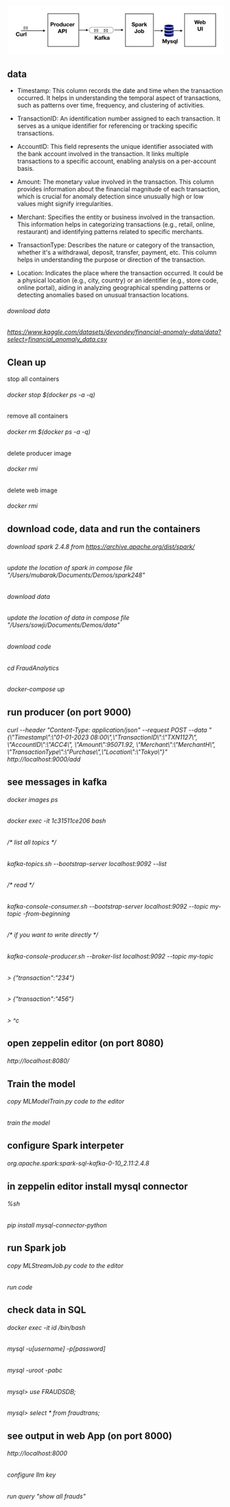 ![Alt text](view.jpeg?raw=true "Title")

## data
- Timestamp: This column records the date and time when the transaction occurred. It helps in understanding the temporal aspect of transactions, such as patterns over time, frequency, and clustering of activities.

- TransactionID: An identification number assigned to each transaction. It serves as a unique identifier for referencing or tracking specific transactions.

- AccountID: This field represents the unique identifier associated with the bank account involved in the transaction. It links multiple transactions to a specific account, enabling analysis on a per-account basis.

- Amount: The monetary value involved in the transaction. This column provides information about the financial magnitude of each transaction, which is crucial for anomaly detection since unusually high or low values might signify irregularities.

- Merchant: Specifies the entity or business involved in the transaction. This information helps in categorizing transactions (e.g., retail, online, restaurant) and identifying patterns related to specific merchants.

- TransactionType: Describes the nature or category of the transaction, whether it's a withdrawal, deposit, transfer, payment, etc. This column helps in understanding the purpose or direction of the transaction.

- Location: Indicates the place where the transaction occurred. It could be a physical location (e.g., city, country) or an identifier (e.g., store code, online portal), aiding in analyzing geographical spending patterns or detecting anomalies based on unusual transaction locations.

###### download data 
###### https://www.kaggle.com/datasets/devondev/financial-anomaly-data/data?select=financial_anomaly_data.csv

## Clean up
stop all containers
###### docker stop $(docker ps -a -q)
remove all containers
###### docker rm $(docker ps -a -q)
delete producer image
###### docker rmi <id>
delete web image
###### docker rmi <id>

## download code, data and run the containers
###### download spark 2.4.8 from https://archive.apache.org/dist/spark/
###### update the location of spark in compose file "/Users/mubarak/Documents/Demos/spark248"
###### download data
###### update the location of data in compose file "/Users/sowji/Documents/Demos/data"
###### download code
###### cd FraudAnalytics
###### docker-compose up



## run producer (on port 9000)
###### curl --header "Content-Type: application/json" --request POST --data "{\\"Timestamp\\":\\"01-01-2023 08:00\\",\\"TransactionID\\":\\"TXN1127\\", \\"AccountID\\":\\"ACC4\\", \\"Amount\\":95071.92, \\"Merchant\\":\\"MerchantH\\", \\"TransactionType\\":\\"Purchase\\",\\"Location\\":\\"Tokyo\\"}" http://localhost:9000/add



## see messages in kafka
###### docker images ps
###### docker exec -it 1c31511ce206 bash
###### /* list all topics */
###### kafka-topics.sh --bootstrap-server localhost:9092 --list
###### /* read */
###### kafka-console-consumer.sh --bootstrap-server localhost:9092 --topic my-topic -from-beginning
###### /* if you want to write directly */
###### kafka-console-producer.sh --broker-list localhost:9092 --topic my-topic
###### > {"transaction":"234"}
###### > {"transaction":"456"}
###### > ^c


## open zeppelin editor (on port 8080)
###### http://localhost:8080/

## Train the model
###### copy MLModelTrain.py code to the editor
###### train the model

## configure Spark interpeter
###### org.apache.spark:spark-sql-kafka-0-10_2.11:2.4.8 

## in zeppelin editor install mysql connector 
###### %sh
###### pip install mysql-connector-python

## run Spark job
###### copy MLStreamJob.py code to the editor
###### run code

## check data in SQL
###### docker exec -it id /bin/bash
###### mysql -u[username] -p[password]
###### mysql -uroot -pabc
###### mysql> use FRAUDSDB;
###### mysql> select * from fraudtrans;

## see output in web App (on port 8000)
###### http://localhost:8000
###### configure llm key
###### run query "show all frauds"
